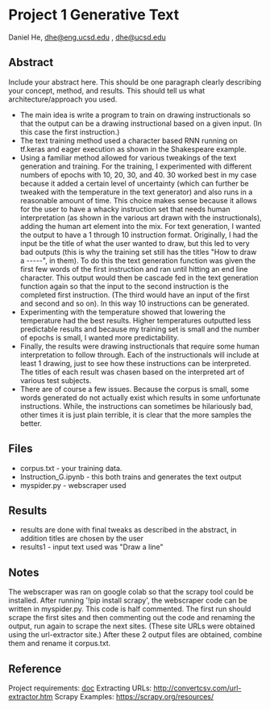 # Project 1 Generative Text

Daniel He, dhe@eng.ucsd.edu , dhe@ucsd.edu

## Abstract

Include your abstract here. This should be one paragraph clearly describing your concept, method, and results. This should tell us what architecture/approach you used.

- The main idea is write a program to train on drawing instructionals so that the output can be a drawing instructional based on a given input. (In this case the first instruction.)
- The text training method used a character based RNN running on tf.keras and eager execution as shown in the Shakespeare example.
- Using a familiar method allowed for various tweakings of the text generation and training. For the training, I experimented with different numbers of epochs with 10, 20, 30, and 40. 30 worked best in my case because it added a certain level of uncertainty (which can further be tweaked with the temperature in the text generator) and also runs in a reasonable amount of time. This choice makes sense because it allows for the user to have a whacky instruction set that needs human interpretation (as shown in the various art drawn with the instructionals), adding the human art element into the mix. 
For text generation, I wanted the output to have a 1 through 10 instruction format. Originally, I had the input be the title of what the user wanted to draw, but this led to very bad outputs (this is why the training set still has the titles "How to draw a -----", in them). To do this the text generation function was given the first few words of the first instruction and ran until hitting an end line character. This output would then be cascade fed in the text generation function again so that the input to the second instruction is the completed first instruction. (The third would have an input of the first and second and so on). In this way 10 instructions can be generated. 
- Experimenting with the temperature showed that lowering the temperature had the best results. Higher temperatures outputted less predictable results and because my training set is small and the number of epochs is small, I wanted more predictability.
- Finally, the results were drawing instructionals that require some human interpretation to follow through. Each of the instructionals will include at least 1 drawing, just to see how these instructions can be interpreted. The titles of each result was chasen based on the interpreted art of various test subjects. 
- There are of course a few issues. Because the corpus is small, some words generated do not actually exist which results in some unfortunate instructions. While, the instructions can sometimes be hilariously bad, other times it is just plain terrible, it is clear that the more samples the better. 

## Files

- corpus.txt - your training data.
- Instruction_G.ipynb - this both trains and generates the text output
- myspider.py - webscraper used

## Results

- results are done with final tweaks as described in the abstract, in addition titles are chosen by the user
- results1 - input text used was "Draw a line"

## Notes

The webscraper was ran on google colab so that the scrapy tool could be installed. After running '!pip install scrapy', the webscraper code can be written in myspider.py. This code is half commented. The first run should scrape  the first sites and then commenting out the code and renaming the output, run again to scrape the next sites. (These site URLs were obtained using the url-extractor site.) After these 2 output files are obtained, combine them and rename it corpus.txt.

## Reference

Project requirements: [doc](https://docs.google.com/document/d/13ueceIyuUc4ATD7B-SFZK641MycFZ57eZ9n1lQ3Y1CM/edit?usp=sharing)
Extracting URLs: http://convertcsv.com/url-extractor.htm
Scrapy Examples: https://scrapy.org/resources/
